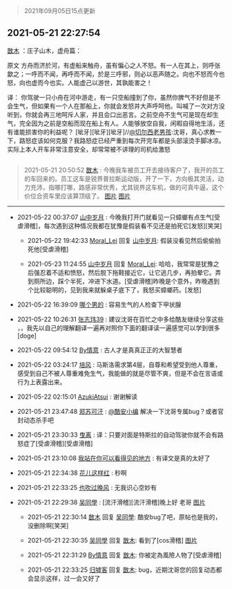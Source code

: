 > 2021年09月05日15点更新
<link rel="stylesheet" href="https://cdn.jsdelivr.net/gh/taotie6/sampleJSON@main/css/photo_show.css">


 ## 2021-05-21 22:27:54 

 [㪚木](https://www.coolapk.com/feed/27130749?shareKey=NWE1NGFmY2FmNWJiNjEzMTc3Zjc~) ：庄子山木，虚舟篇：

原文
方舟而济於河，有虚船来触舟，虽有惼心之人不怒。有一人在其上，则呼张歙之；一呼而不闻，再呼而不闻，於是三呼邪，则必以恶声随之。向也不怒而今也怒，向也虚而今也实。人能虚己以游世，其孰能害之！

译：
你驾驶一只小舟在河中游走，有一只空船撞到了你<!--break-->，虽然你脾气不好但是不会生气，但如果有一个人在那船上，你就会发怒并大声呼呵他。叫喊了一次对方没听到，你就会再三地呵斥人家，并且会口出恶言。之前空舟不生气可是现在却生气，完全因为之前是空船而现在船上有人。人能够放空自我，闲暇自得地生活，还有谁能损害你的利益呢？
[呲牙][呲牙][呲牙]//<a class="feed-link-uname" href="/u/切尔西老男孩">@切尔西老男孩</a>:沈哥，真心求教一下，路怒症该如何克服？我路怒症已经严重到每次开完车都是头部滚烫手脚冰凉。实际上本人开车非常注意安全，却常常被不讲理的司机给激怒 

<div class="album">
<img class="img-item" src="" />
</div>

> 2021-05-21 20:50:52 
> [㪚木](https://www.coolapk.com/feed/27128791?shareKey=ZWM3YjM5ZjE1ZTcwNjEzMTc3Zjc~) : 今晚我车被员工开去接待客户了，我开的员工的车回来的。员工这车是锐界普拉斯运动版，开了一下，方向极其灵活，动力充沛，指哪打哪，路感非常优秀，尤其锐界这车机，做的可真牛逼，这个价位合资车里应该算顶级了。 
[图片](http://image.coolapk.com/feed/2021/0521/20/1081091_f33879c8_1445_5639@2494x3325.jpeg)
[图片](http://image.coolapk.com/feed/2021/0521/20/1081091_4af15d63_1445_5642@2494x3325.jpeg)

 ------- 

- 2021-05-22 00:37:07 [山中岁月](uid=2158518) : 今晚我打开门就看见一只蟑螂有点生气[受虐滑稽]，每次遇到这种情况我都在犹豫是假装看不见还是拍死它[发怒][笑哭] 

    - 2021-05-22 19:42:33 [Moral_Lei](uid=1204855) 回复 [山中岁月](uid=2158518): 假装没看见然后偷偷拍死他[受虐滑稽] 

    - 2021-05-23 11:24:55 [山中岁月](uid=2158518) 回复 [Moral_Lei](uid=1204855): 哈哈，我常常是犹豫之后强忍着不适和愤怒，然后脱下拖鞋接近它，让它逃几步，再拍晕它。弄到厕所边，踩个半死，冲进下水道。[受虐滑稽]昨晚是个意外，昨晚遇到个比较聪明的，见到我来就躲桌子底下了，我怒买蟑螂药。[发怒] 

- 2021-05-22 16:39:09 [哪个男的](uid=1057736) : 容易生气的人检查下甲状腺 

- 2021-05-22 10:26:31 [张志玮39](uid=4570766) : 建议沈哥在百忙之中多给酷友继续分享这些 ，，我先以自己的理解翻译一遍再对照你下面的翻译读一遍感觉可以学到很多[doge] 

- 2021-05-22 09:54:12 [By情意](uid=2227064) : 古人才是真真正正的大智慧者 

- 2021-05-22 03:24:17 [培风](uid=1601686) : 马斯洛需求第4层，自尊和希望受到他人尊重，感受到自己不被人尊重难免生气，我能做的就是尽管不爽，但是不会在言语或行为上表露出来。 

- 2021-05-22 02:15:01 [AzukiAtsui](uid=3762160) : 谢谢解读 

- 2021-05-21 23:47:48 [郑苏可汗](uid=678781) : <a class="feed-link-uname" href="/u/酷安小编">@酷安小编</a> 解决一下沈哥专属bug？或者官封动态杀手吧 

- 2021-05-21 23:30:33 [曳离](uid=2374172) : 译：只要对面是特斯拉的自动驾驶你就不会有路怒症了[受虐滑稽][受虐滑稽] 

- 2021-05-21 23:10:08 [我站在你可以看得见的地方](uid=1262232) : 有译文是真的太好了 

- 2021-05-21 22:34:38 [花儿这样红](uid=3618501) : 秒啊 

- 2021-05-21 22:33:25 [也吹过晚风](uid=4289152) : 无我识心空妙有 

- 2021-05-21 22:29:38 [吴同學](uid=1320218) : [流汗滑稽][流汗滑稽]晚上好 老哥 [图片](http://image.coolapk.com/feed/2021/0521/22/1320218_e64e7831_7377_4324@1080x2160.jpeg)

    - 2021-05-21 22:30:14 [㪚木](uid=1081091) 回复 [吴同學](uid=1320218): 酷安bug了吧，原帖也是我的，没删除啊[笑哭] 

    - 2021-05-21 22:30:35 [吴同學](uid=1320218) 回复 [㪚木](uid=1081091): 看到了[cos滑稽] [图片](http://image.coolapk.com/feed/2021/0521/22/1320218_a6a7471c_7434_8482@1080x2160.jpeg)

    - 2021-05-21 22:31:29 [By情意](uid=2227064) 回复 [㪚木](uid=1081091): 你被定為風險人物了[受虐滑稽] 

    - 2021-05-21 22:33:25 [归墟客](uid=3287587) 回复 [㪚木](uid=1081091): bug，近期沈哥您的回复动态都会显示这样，过一会又好了 

